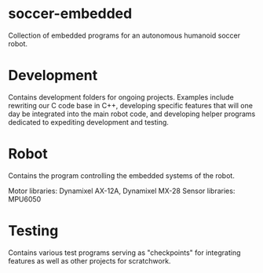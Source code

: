 # soccer-embedded
Collection of embedded programs for an autonomous humanoid soccer robot.

# Development
Contains development folders for ongoing projects. Examples include rewriting our C code base in C++, developing specific features that will one day be integrated into the main robot code, and developing helper programs dedicated to expediting development and testing.

# Robot
Contains the program controlling the embedded systems of the robot.

Motor libraries: Dynamixel AX-12A, Dynamixel MX-28
Sensor libraries: MPU6050

# Testing
Contains various test programs serving as "checkpoints" for integrating features as well as other projects for scratchwork.
